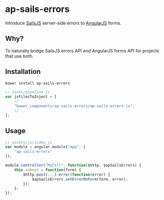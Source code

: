 ap-sails-errors
===============

Introduce [SailsJS](http://sailsjs.org/) server-side errors to [AngularJS](http://angularjs.org/) forms.

Why?
----

To naturally bridge SailsJS errors API and AngularJS forms API for projects that use both.

Installation
------------

```bash
bower install ap-sails-errors
```

```javascript
// tasks/pipeline.js
var jsFilesToInject = [
    // ...
    "bower_components/ap-sails-errors/ap-sails-errors.js",
    // ...
];
```

Usage
-----

```javascript
// assets/js/index.js
var module = angular.module("app", [
    "ap-sails-errors"
]);

module.controller("MyCtrl", function($http, $apSailsErrors) {
    this.submit = function(form) {
        $http.post(...).error(function(error) {
            $apSailsErrors.setErrorOnForm(form, error);
        });
    };
});
```



